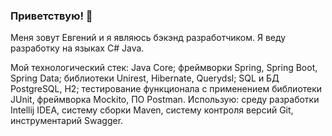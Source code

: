 ### Приветствую! 👋
Меня зовут Евгений и я являюсь бэкэнд разработчиком. Я веду разработку на языках C# Java.

Мой технологический стек:
Java Core; фреймворки Spring, Spring Boot, Spring Data; библиотеки Unirest, Hibernate, Querydsl; SQL и БД PostgreSQL, H2; тестирование функционала с применением библиотеки JUnit, фреймворка Mockito, ПО Postman. Использую: среду разработки Intellij IDEA, систему сборки Maven, систему контроля версий Git, инcтрументарий Swagger.

<!--
**SEVpractic/SEVpractic** is a ✨ _special_ ✨ repository because its `README.md` (this file) appears on your GitHub profile.

Here are some ideas to get you started:

- 🔭 I’m currently working on ...
- 🌱 I’m currently learning ...
- 👯 I’m looking to collaborate on ...
- 🤔 I’m looking for help with ...
- 💬 Ask me about ...
- 📫 How to reach me: ...
- 😄 Pronouns: ...
- ⚡ Fun fact: ...
-->
